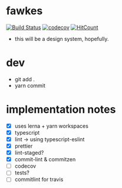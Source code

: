 # fawkes

[![Build Status](https://travis-ci.org/ankeetmaini/fawkes.svg?branch=master)](https://travis-ci.org/ankeetmaini/fawkes)
[![codecov](https://codecov.io/gh/ankeetmaini/fawkes/branch/master/graph/badge.svg)](https://codecov.io/gh/ankeetmaini/fawkes)
[![HitCount](http://hits.dwyl.io/ankeetmaini/fawkes.svg)](http://hits.dwyl.io/ankeetmaini/fawkes)

- this will be a design system, hopefully.

# dev

- git add .
- yarn commit

# implementation notes

- [x] uses lerna + yarn workspaces
- [x] typescript
- [x] lint -> using typescript-eslint
- [x] prettier
- [x] lint-staged?
- [x] commit-lint & commitzen
- [ ] codecov
- [ ] tests?
- [ ] commitlint for travis
